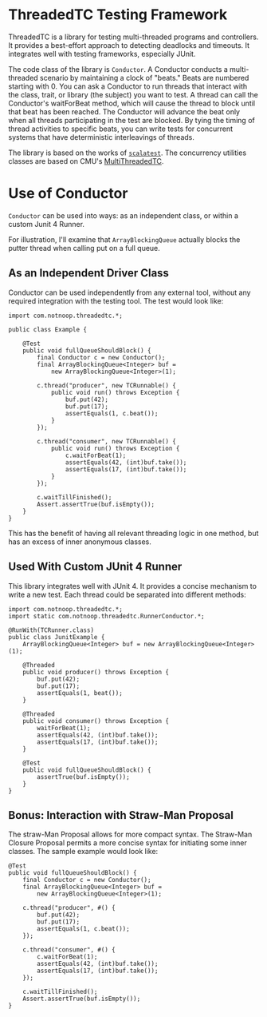 ThreadedTC Testing Framework
===================================

ThreadedTC is a library for testing multi-threaded programs and controllers.
It provides a best-effort approach to detecting deadlocks and timeouts.
It integrates well with testing frameworks, especially JUnit.

The code class of the library is `Conductor`. A Conductor conducts a
multi-threaded scenario by maintaining a clock of "beats." Beats are numbered
starting with 0. You can ask a Conductor to run threads that interact with the
class, trait, or library (the subject) you want to test. A thread can call the
Conductor's waitForBeat method, which will cause the thread to block until
that beat has been reached. The Conductor will advance the beat only when all
threads participating in the test are blocked. By tying the timing of thread
activities to specific beats, you can write tests for concurrent systems that
have deterministic interleavings of threads. 

The library is based on the works of [`scalatest`](http://www.scalatest.org/).
The concurrency utilities classes are based on CMU's
[MultiThreadedTC](http://code.google.com/p/multithreadedtc/).

Use of Conductor
================================

`Conductor` can be used into ways: as an independent class, or within a
custom Junit 4 Runner.

For illustration, I'll examine that `ArrayBlockingQueue` actually blocks the
putter thread when calling put on a full queue.

As an Independent Driver Class
-----------------------------------
Conductor can be used independently from any external tool, without any
required integration with the testing tool.  The test would look like:

    import com.notnoop.threadedtc.*;

    public class Example {

        @Test
        public void fullQueueShouldBlock() {
            final Conductor c = new Conductor();
            final ArrayBlockingQueue<Integer> buf =
                new ArrayBlockingQueue<Integer>(1);

            c.thread("producer", new TCRunnable() {
                public void run() throws Exception {
                    buf.put(42);
                    buf.put(17);
                    assertEquals(1, c.beat());
                }
            });

            c.thread("consumer", new TCRunnable() {
                public void run() throws Exception {
                    c.waitForBeat(1);
                    assertEquals(42, (int)buf.take());
                    assertEquals(17, (int)buf.take());
                }
            });

            c.waitTillFinished();
            Assert.assertTrue(buf.isEmpty());
        }
    }

This has the benefit of having all relevant threading logic in one method,
but has an excess of inner anonymous classes.

Used With Custom JUnit 4 Runner
------------------------------------
This library integrates well with JUnit 4.  It provides a concise mechanism
to write a new test.  Each thread could be separated into different methods:

    import com.notnoop.threadedtc.*;
    import static com.notnoop.threadedtc.RunnerConductor.*;

    @RunWith(TCRunner.class)
    public class JunitExample {
        ArrayBlockingQueue<Integer> buf = new ArrayBlockingQueue<Integer>(1);

        @Threaded
        public void producer() throws Exception {
            buf.put(42);
            buf.put(17);
            assertEquals(1, beat());
        }

        @Threaded
        public void consumer() throws Exception {
            waitForBeat(1);
            assertEquals(42, (int)buf.take());
            assertEquals(17, (int)buf.take());
        }

        @Test
        public void fullQueueShouldBlock() {
            assertTrue(buf.isEmpty());
        }
    }


Bonus: Interaction with Straw-Man Proposal
---------------------------------------------

The straw-Man Proposal allows for more compact syntax.  The Straw-Man
Closure Proposal permits a more concise syntax for initiating some inner
classes.  The sample example would look like:

    @Test
    public void fullQueueShouldBlock() {
        final Conductor c = new Conductor();
        final ArrayBlockingQueue<Integer> buf =
            new ArrayBlockingQueue<Integer>(1);

        c.thread("producer", #() {
            buf.put(42);
            buf.put(17);
            assertEquals(1, c.beat());
        });

        c.thread("consumer", #() {
            c.waitForBeat(1);
            assertEquals(42, (int)buf.take());
            assertEquals(17, (int)buf.take());
        });

        c.waitTillFinished();
        Assert.assertTrue(buf.isEmpty());
    }
